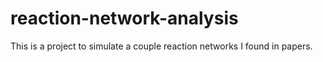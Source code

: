 # reaction-network-analysis
This is a project to simulate a couple reaction networks I found in papers.
